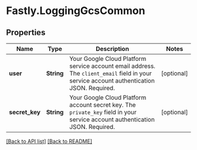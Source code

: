 # Fastly.LoggingGcsCommon

## Properties

Name | Type | Description | Notes
------------ | ------------- | ------------- | -------------
**user** | **String** | Your Google Cloud Platform service account email address. The `client_email` field in your service account authentication JSON. Required. | [optional] 
**secret_key** | **String** | Your Google Cloud Platform account secret key. The `private_key` field in your service account authentication JSON. Required. | [optional] 



[[Back to API list]](../../README.md#endpoints) [[Back to README]](../../README.md)
